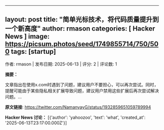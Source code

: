 
---
layout: post
title:  "简单光标技术，将代码质量提升到一个新高度"
author: rmason
categories: [ Hacker News ]
image: https://picsum.photos/seed/1749855714/750/500
tags: [startup]
---
作者: rmason | 发布日期: 2025-06-13 | 评分: 2 | 评论数: 1

**摘要：**

文章指出在使用x.com时遇到了问题，建议用户不要担心，可以再次尝试。同时，提醒可能由于某些隐私相关扩展导致问题，建议用户禁用这些扩展后再次尝试解决问题。...

**原文链接**: https://twitter.com/NamanyayG/status/1932859651059789994

**Hacker News 讨论：**
[{'author': 'yahoozoo', 'text': 'what', 'created_at': '2025-06-13T23:17:00.000Z'}]

